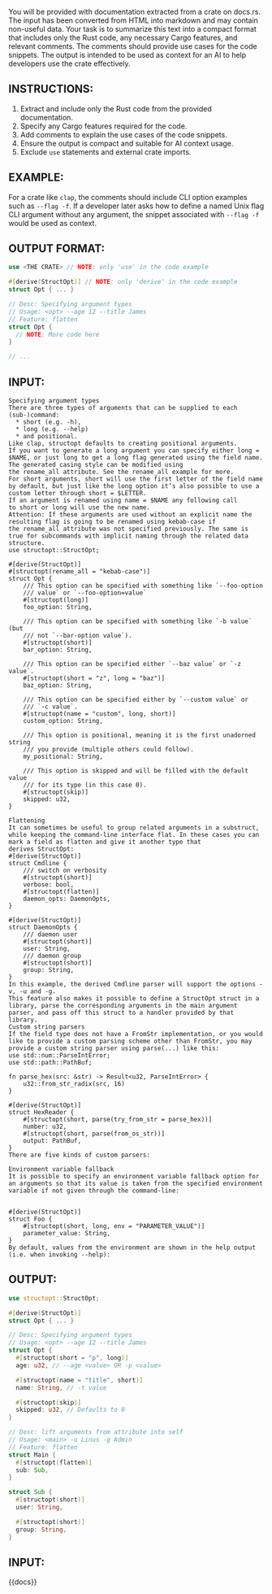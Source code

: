 
You will be provided with documentation extracted from a crate on docs.rs. The input has been converted from HTML into markdown and may contain non-useful data. Your task is to summarize this text into a compact format that includes only the Rust code, any necessary Cargo features, and relevant comments. The comments should provide use cases for the code snippets. The output is intended to be used as context for an AI to help developers use the crate effectively.

## INSTRUCTIONS:

1. Extract and include only the Rust code from the provided documentation.
2. Specify any Cargo features required for the code.
3. Add comments to explain the use cases of the code snippets.
4. Ensure the output is compact and suitable for AI context usage.
5. Exclude `use` statements and external crate imports.

## EXAMPLE:

For a crate like `clap`, the comments should include CLI option examples such as `--flag -f`. If a developer later asks how to define a named Unix flag CLI argument without any argument, the snippet associated with `--flag -f` would be used as context.

## OUTPUT FORMAT:

```rust
use <THE CRATE> // NOTE: only 'use' in the code example

#[derive(StructOpt)] // NOTE: only 'derive' in the code example
struct Opt { ... }

// Desc: Specifying argument types
// Usage: <opt> --age 12 --title James
// Feature: flatten
struct Opt {
  // NOTE: More code here
}

// ...
```

## INPUT:

```
Specifying argument types
There are three types of arguments that can be supplied to each (sub-)command:
  * short (e.g. -h),
  * long (e.g. --help)
  * and positional.
Like clap, structopt defaults to creating positional arguments.
If you want to generate a long argument you can specify either long = $NAME, or just long to get a long flag generated using the field name. The generated casing style can be modified using the rename_all attribute. See the rename_all example for more.
For short arguments, short will use the first letter of the field name by default, but just like the long option it’s also possible to use a custom letter through short = $LETTER.
If an argument is renamed using name = $NAME any following call to short or long will use the new name.
Attention: If these arguments are used without an explicit name the resulting flag is going to be renamed using kebab-case if the rename_all attribute was not specified previously. The same is true for subcommands with implicit naming through the related data structure.
use structopt::StructOpt;

#[derive(StructOpt)]
#[structopt(rename_all = "kebab-case")]
struct Opt {
    /// This option can be specified with something like `--foo-option
    /// value` or `--foo-option=value`
    #[structopt(long)]
    foo_option: String,

    /// This option can be specified with something like `-b value` (but
    /// not `--bar-option value`).
    #[structopt(short)]
    bar_option: String,

    /// This option can be specified either `--baz value` or `-z value`.
    #[structopt(short = "z", long = "baz")]
    baz_option: String,

    /// This option can be specified either by `--custom value` or
    /// `-c value`.
    #[structopt(name = "custom", long, short)]
    custom_option: String,

    /// This option is positional, meaning it is the first unadorned string
    /// you provide (multiple others could follow).
    my_positional: String,

    /// This option is skipped and will be filled with the default value
    /// for its type (in this case 0).
    #[structopt(skip)]
    skipped: u32,
}

Flattening
It can sometimes be useful to group related arguments in a substruct, while keeping the command-line interface flat. In these cases you can mark a field as flatten and give it another type that derives StructOpt:
#[derive(StructOpt)]
struct Cmdline {
    /// switch on verbosity
    #[structopt(short)]
    verbose: bool,
    #[structopt(flatten)]
    daemon_opts: DaemonOpts,
}

#[derive(StructOpt)]
struct DaemonOpts {
    /// daemon user
    #[structopt(short)]
    user: String,
    /// daemon group
    #[structopt(short)]
    group: String,
}
In this example, the derived Cmdline parser will support the options -v, -u and -g.
This feature also makes it possible to define a StructOpt struct in a library, parse the corresponding arguments in the main argument parser, and pass off this struct to a handler provided by that library.
Custom string parsers
If the field type does not have a FromStr implementation, or you would like to provide a custom parsing scheme other than FromStr, you may provide a custom string parser using parse(...) like this:
use std::num::ParseIntError;
use std::path::PathBuf;

fn parse_hex(src: &str) -> Result<u32, ParseIntError> {
    u32::from_str_radix(src, 16)
}

#[derive(StructOpt)]
struct HexReader {
    #[structopt(short, parse(try_from_str = parse_hex))]
    number: u32,
    #[structopt(short, parse(from_os_str))]
    output: PathBuf,
}
There are five kinds of custom parsers:

Environment variable fallback
It is possible to specify an environment variable fallback option for an arguments so that its value is taken from the specified environment variable if not given through the command-line:


#[derive(StructOpt)]
struct Foo {
    #[structopt(short, long, env = "PARAMETER_VALUE")]
    parameter_value: String,
}
By default, values from the environment are shown in the help output (i.e. when invoking --help):
```

## OUTPUT:

```rust
use structopt::StructOpt;

#[derive(StructOpt)]
struct Opt { ... }

// Desc: Specifying argument types
// Usage: <opt> --age 12 --title James
struct Opt {
  #[structopt(short = "p", long)]
  age: u32, // --age <value> OR -p <value>

  #[structopt(name = "title", short)]
  name: String, // -t value

  #[structopt(skip)]
  skipped: u32, // Defaults to 0
}

// Desc: lift arguments from attribute into self
// Usage: <main> -u Linus -g Admin
// Feature: flatten
struct Main {
  #[structopt(flatten)]
  sub: Sub,
}

struct Sub {
  #[structopt(short)]
  user: String,

  #[structopt(short)]
  group: String,
}
```

## INPUT:

{{docs}}
